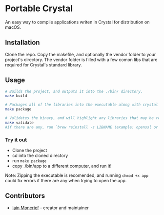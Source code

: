 # Portable Crystal

An easy way to compile applications writen in Crystal for distribution on macOS.

## Installation

Clone the repo. Copy the makefile, and optionally the vendor folder to your project's directory. The vendor folder is filled with a few comon libs that are required for Crystal's standard library.

## Usage

```bash
# Builds the project, and outputs it into the ./bin/ directory.
make build

# Packages all of the libraries into the executable along with crystal's --release flag for optimizations.
make package

# Validates the binary, and will highlight any libraries that may be required by the system that are not standard on macOS.
make validate
#If there are any, run `brew reinstall -s LIBNAME (example: openssl or libgc)` Then copy the the LIBNAME.a from the installation directory on your computer, to the `vendor` folder in your project. Then rebuild your project.
```

### Try it out


* Clone the project
* cd into the cloned directory
* run `make package`
* copy ./bin/app to a different computer, and run it!

Note: Zipping the executable is recomended, and running `chmod +x app` could fix errors if there are any when trying to open the app.

## Contributors

- [Iain Moncrief](https://github.com/your-github-user) - creator and maintainer
